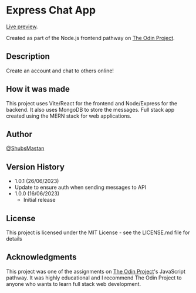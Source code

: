 # Express Chat App

[Live preview](https://shubsmastan-express-chat.netlify.app/).<br/>

Created as part of the Node.js frontend pathway on [The Odin Project](https://www.theodinproject.com/).

## Description

Create an account and chat to others online!

## How it was made

This project uses Vite/React for the frontend and Node/Express for the backend. It also uses MongoDB to store the messages. Full stack app created using the MERN stack for web applications.

## Author

[@ShubsMastan](https://github.com/shubsmastan)

## Version History

- 1.0.1 (26/06/2023)
- Update to ensure auth when sending messages to API
- 1.0.0 (16/06/2023)
  - Initial release

## License

This project is licensed under the MIT License - see the LICENSE.md file for details

## Acknowledgments

This project was one of the assignments on [The Odin Project](https://www.theodinproject.com)'s JavaScript pathway. It was highly educational and I recommend The Odin Project to anyone who wants to learn full stack web development.
